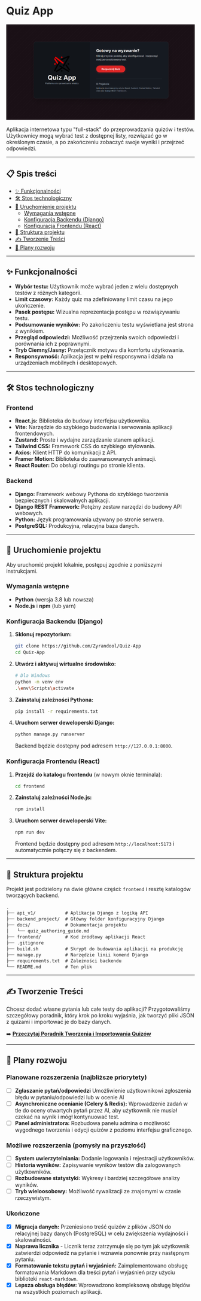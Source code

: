# Quiz App

![Podgląd aplikacji](./.github/assets/preview.png)

Aplikacja internetowa typu "full-stack" do przeprowadzania quizów i testów. Użytkownicy mogą wybrać test z dostępnej listy, rozwiązać go w określonym czasie, a po zakończeniu zobaczyć swoje wyniki i przejrzeć odpowiedzi.

---

## 📋 Spis treści

- [✨ Funkcjonalności](#-funkcjonalności)
- [🛠️ Stos technologiczny](#️-stos-technologiczny)
- [🚀 Uruchomienie projektu](#-uruchomienie-projektu)
  - [Wymagania wstępne](#wymagania-wstępne)
  - [Konfiguracja Backendu (Django)](#konfiguracja-backendu-django)
  - [Konfiguracja Frontendu (React)](#konfiguracja-frontendu-react)
- [📂 Struktura projektu](#-struktura-projektu)
- [✍️ Tworzenie Treści](#️-tworzenie-treści)
- [📝 Plany rozwoju](#-plany-rozwoju)

---

## ✨ Funkcjonalności

- **Wybór testu:** Użytkownik może wybrać jeden z wielu dostępnych testów z różnych kategorii.
- **Limit czasowy:** Każdy quiz ma zdefiniowany limit czasu na jego ukończenie.
- **Pasek postępu:** Wizualna reprezentacja postępu w rozwiązywaniu testu.
- **Podsumowanie wyników:** Po zakończeniu testu wyświetlana jest strona z wynikiem.
- **Przegląd odpowiedzi:** Możliwość przejrzenia swoich odpowiedzi i porównania ich z poprawnymi.
- **Tryb Ciemny/Jasny:** Przełącznik motywu dla komfortu użytkowania.
- **Responsywność:** Aplikacja jest w pełni responsywna i działa na urządzeniach mobilnych i desktopowych.

---

## 🛠️ Stos technologiczny

### Frontend

- **React.js:** Biblioteka do budowy interfejsu użytkownika.
- **Vite:** Narzędzie do szybkiego budowania i serwowania aplikacji frontendowych.
- **Zustand:** Proste i wydajne zarządzanie stanem aplikacji.
- **Tailwind CSS:** Framework CSS do szybkiego stylowania.
- **Axios:** Klient HTTP do komunikacji z API.
- **Framer Motion:** Biblioteka do zaawansowanych animacji.
- **React Router:** Do obsługi routingu po stronie klienta.

### Backend

- **Django:** Framework webowy Pythona do szybkiego tworzenia bezpiecznych i skalowalnych aplikacji.
- **Django REST Framework:** Potężny zestaw narzędzi do budowy API webowych.
- **Python:** Język programowania używany po stronie serwera.
- **PostgreSQL:** Produkcyjna, relacyjna baza danych.

---

## 🚀 Uruchomienie projektu

Aby uruchomić projekt lokalnie, postępuj zgodnie z poniższymi instrukcjami.

### Wymagania wstępne

- **Python** (wersja 3.8 lub nowsza)
- **Node.js** i **npm** (lub yarn)

### Konfiguracja Backendu (Django)

1.  **Sklonuj repozytorium:**
    ```bash
    git clone https://github.com/Zyrandool/Quiz-App
    cd Quiz-App
    ```

2.  **Utwórz i aktywuj wirtualne środowisko:**
    ```bash
    # Dla Windows
    python -m venv env
    .\env\Scripts\activate
    ```

3.  **Zainstaluj zależności Pythona:**
    ```bash
    pip install -r requirements.txt
    ```

4.  **Uruchom serwer deweloperski Django:**
    ```bash
    python manage.py runserver
    ```
    Backend będzie dostępny pod adresem `http://127.0.0.1:8000`.

### Konfiguracja Frontendu (React)

1.  **Przejdź do katalogu frontendu** (w nowym oknie terminala):
    ```bash
    cd frontend
    ```

2.  **Zainstaluj zależności Node.js:**
    ```bash
    npm install
    ```

3.  **Uruchom serwer deweloperski Vite:**
    ```bash
    npm run dev
    ```
    Frontend będzie dostępny pod adresem `http://localhost:5173` i automatycznie połączy się z backendem.

---

## 📂 Struktura projektu

Projekt jest podzielony na dwie główne części: `frontend` i resztę katalogów tworzących backend.

```
.
├── api_v1/           # Aplikacja Django z logiką API
├── backend_project/  # Główny folder konfiguracyjny Django
├── docs/             # Dokumentacja projektu
│   └── quiz_authoring_guide.md
├── frontend/         # Kod źródłowy aplikacji React
├── .gitignore
├── build.sh          # Skrypt do budowania aplikacji na produkcję
├── manage.py         # Narzędzie linii komend Django
├── requirements.txt  # Zależności backendu
└── README.md         # Ten plik
```

---

## ✍️ Tworzenie Treści

Chcesz dodać własne pytania lub całe testy do aplikacji? Przygotowaliśmy szczegółowy poradnik, który krok po kroku wyjaśnia, jak tworzyć pliki JSON z quizami i importować je do bazy danych.

➡️ **[Przeczytaj Poradnik Tworzenia i Importowania Quizów](./docs/questions_guide.md)**

---

## 📝 Plany rozwoju

### Planowane rozszerzenia (najbliższe priorytety)

- [ ] **Zgłaszanie pytań/odpowiedzi** Umożliwienie użytkownikowi zgłoszenia błędu w pytaniu/odpowiedzi lub w ocenie AI
- [ ] **Asynchroniczne ocenianie (Celery & Redis):** Wprowadzenie zadań w tle do oceny otwartych pytań przez AI, aby użytkownik nie musiał czekać na wynik i mógł kontynuować test.
- [ ] **Panel administratora:** Rozbudowa panelu admina o możliwość wygodnego tworzenia i edycji quizów z poziomu interfejsu graficznego.

### Możliwe rozszerzenia (pomysły na przyszłość)

- [ ] **System uwierzytelniania:** Dodanie logowania i rejestracji użytkowników.
- [ ] **Historia wyników:** Zapisywanie wyników testów dla zalogowanych użytkowników.
- [ ] **Rozbudowane statystyki:** Wykresy i bardziej szczegółowe analizy wyników.
- [ ] **Tryb wieloosobowy:** Możliwość rywalizacji ze znajomymi w czasie rzeczywistym.

### Ukończone

- [x] **Migracja danych:** Przeniesiono treść quizów z plików JSON do relacyjnej bazy danych (PostgreSQL) w celu zwiększenia wydajności i skalowalności.
- [x] **Naprawa licznika** - Licznik teraz zatrzymuje się po tym jak użytkownik zatwierdzi odpowiedź na pytanie i wznawia ponownie przy następnym pytaniu.
- [x] **Formatowanie tekstu pytań i wyjaśnień:** Zaimplementowano obsługę formatowania Markdown dla treści pytań i wyjaśnień przy użyciu biblioteki `react-markdown`.
- [x] **Lepsza obsługa błędów:** Wprowadzono kompleksową obsługę błędów na wszystkich poziomach aplikacji.
